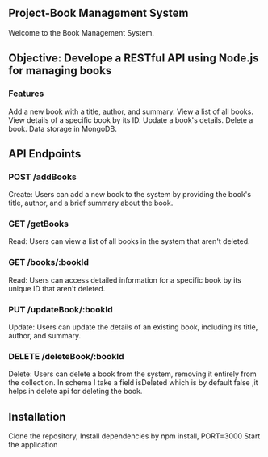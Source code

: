 
## Project-Book Management System

Welcome to the Book Management System. 

## Objective: Develope a RESTful API using Node.js for managing books

### Features

Add a new book with a title, author, and summary.
View a list of all books.
View details of a specific book by its ID.
Update a book's details.
Delete a book.
Data storage in MongoDB.

## API Endpoints

### POST /addBooks
Create: Users can add a new book to the system by providing the book's title, author, and a brief summary about the book.


### GET /getBooks
Read: Users can view a list of all books in the system that aren't deleted.

### GET /books/:bookId
Read: Users can access detailed information for a specific book by its unique ID that aren't deleted.

### PUT /updateBook/:bookId
Update: Users can update the details of an existing book, including its title, author, and summary.

### DELETE /deleteBook/:bookId
Delete: Users can delete a book from the system, removing it entirely from the collection.
In schema I take a field isDeleted which is by default false ,it helps in delete api for deleting the book.


## Installation
Clone the repository,
Install dependencies by npm install,
PORT=3000
Start the application
